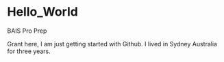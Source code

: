 # Hello_World
BAIS Pro Prep

Grant here, I am just getting started with Github. I lived in Sydney Australia for three years. 

